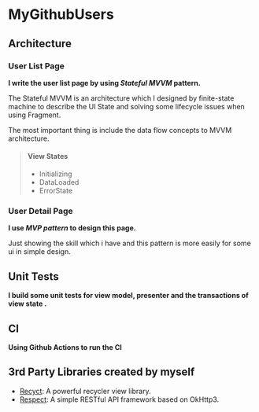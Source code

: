 # MyGithubUsers

## Architecture

### User List Page
**I write the user list page by using _Stateful MVVM_ pattern.**

The Stateful MVVM is an architecture which I designed by finite-state machine to describe the UI State and solving some lifecycle issues when using Fragment.

The most important thing is include the data flow concepts to MVVM architecture.

>#### View States
>* Initializing
>* DataLoaded
>* ErrorState

### User Detail Page
**I use _MVP pattern_ to design this page.**

Just showing the skill which i have and this pattern is more easily for some ui in simple design.

## Unit Tests

**I build some unit tests for view model, presenter and the transactions of view state .**

## CI

**Using Github Actions to run the CI**

## 3rd Party Libraries created by myself
* [Recyct](https://github.com/showang/Recyct): A powerful recycler view library.
* [Respect](https://github.com/showang/Respect): A simple RESTful API framework based on OkHttp3.
